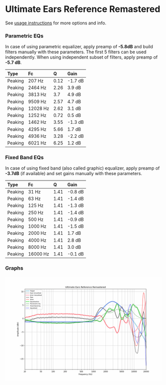 # Ultimate Ears Reference Remastered
See [usage instructions](https://github.com/jaakkopasanen/AutoEq#usage) for more options and info.

### Parametric EQs
In case of using parametric equalizer, apply preamp of **-5.8dB** and build filters manually
with these parameters. The first 5 filters can be used independently.
When using independent subset of filters, apply preamp of **-5.7 dB**.

| Type    | Fc       |    Q | Gain    |
|:--------|:---------|:-----|:--------|
| Peaking | 207 Hz   | 0.12 | -1.7 dB |
| Peaking | 2464 Hz  | 2.26 | 3.9 dB  |
| Peaking | 3813 Hz  | 3.7  | 4.9 dB  |
| Peaking | 9509 Hz  | 2.57 | 4.7 dB  |
| Peaking | 12028 Hz | 2.62 | 3.1 dB  |
| Peaking | 1252 Hz  | 0.72 | 0.5 dB  |
| Peaking | 1462 Hz  | 3.55 | -1.3 dB |
| Peaking | 4295 Hz  | 5.66 | 1.7 dB  |
| Peaking | 4936 Hz  | 3.28 | -2.2 dB |
| Peaking | 6021 Hz  | 6.25 | 1.2 dB  |

### Fixed Band EQs
In case of using fixed band (also called graphic) equalizer, apply preamp of **-3.7dB**
(if available) and set gains manually with these parameters.

| Type    | Fc       |    Q | Gain    |
|:--------|:---------|:-----|:--------|
| Peaking | 31 Hz    | 1.41 | -0.8 dB |
| Peaking | 63 Hz    | 1.41 | -1.4 dB |
| Peaking | 125 Hz   | 1.41 | -1.3 dB |
| Peaking | 250 Hz   | 1.41 | -1.4 dB |
| Peaking | 500 Hz   | 1.41 | -0.9 dB |
| Peaking | 1000 Hz  | 1.41 | -1.5 dB |
| Peaking | 2000 Hz  | 1.41 | 1.7 dB  |
| Peaking | 4000 Hz  | 1.41 | 2.8 dB  |
| Peaking | 8000 Hz  | 1.41 | 3.0 dB  |
| Peaking | 16000 Hz | 1.41 | -0.1 dB |

### Graphs
![](./Ultimate%20Ears%20Reference%20Remastered.png)
